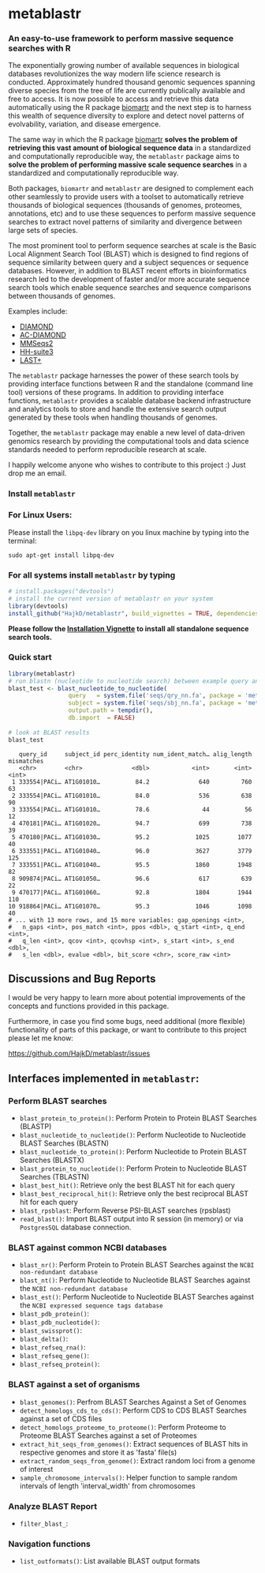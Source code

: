# metablastr

### An easy-to-use framework to perform massive sequence searches with R

The exponentially growing number of available sequences in biological databases
revolutionizes the way modern life science research is conducted. Approximately
hundred thousand genomic sequences spanning diverse species from the tree of life
are currently publically available and free to access. It is now possible to
access and retrieve this data automatically using the R package [biomartr](https://github.com/ropensci/biomartr)
and the next step is to harness this wealth of sequence diversity to explore
and detect novel patterns of evolvability, variation, and disease emergence.

The same way in which the R package [biomartr](https://github.com/ropensci/biomartr)
__solves the problem of retrieving this vast amount of biological sequence data__ in a standardized and computationally reproducible way,
the `metablastr` package aims to __solve the problem of performing massive scale
sequence searches__ in a standardized and computationally reproducible way. 

Both packages, `biomartr` and `metablastr` are designed to complement
each other seamlessly to provide users with a toolset to automatically
retrieve thousands of biological sequences (thousands of genomes, proteomes, annotations, etc)
and to use these sequences to perform massive sequence searches to
extract novel patterns of similarity and divergence between large sets
of species.

The most prominent tool to perform sequence searches at scale is the Basic Local Alignment Search Tool (BLAST)
which is designed to find regions of sequence similarity between query and a subject sequences or sequence databases.
However, in addition to BLAST recent efforts in bioinformatics research led to the
development of faster and/or more accurate sequence search tools which enable
sequence searches and sequence comparisons between thousands of genomes.

Examples include:

- [DIAMOND](https://github.com/bbuchfink/diamond)
- [AC-DIAMOND](https://github.com/Maihj/AC-DIAMOND)
- [MMSeqs2](https://github.com/soedinglab/MMseqs2)
- [HH-suite3](https://github.com/soedinglab/hh-suite)
- [LAST+](https://github.com/hallamlab/LAST-Plus)


The `metablastr` package harnesses the power of these search tools by providing interface functions between R and the standalone (command line tool) versions
of these programs. In addition to providing interface functions, `metablastr` provides a scalable database backend infrastructure
and analytics tools to store and handle the extensive search output generated
by these tools when handling thousands of genomes.

Together, the `metablastr` package may enable a new level of data-driven genomics
research by providing the computational tools and data science standards needed
to perform reproducible research at scale.

I happily welcome anyone who wishes to contribute to this project :) Just drop me an email.

### Install `metablastr`

### For Linux Users:

Please install the `libpq-dev` library on you linux machine by typing into the terminal:

```
sudo apt-get install libpq-dev
```

### For all systems install `metablastr` by typing

```r
# install.packages("devtools")
# install the current version of metablastr on your system
library(devtools)
install_github("HajkD/metablastr", build_vignettes = TRUE, dependencies = TRUE)
```

__Please follow the [Installation Vignette](https://hajkd.github.io/metablastr/articles/installation.html) to install all standalone sequence search tools.__

### Quick start

```r
library(metablastr)
# run blastn (nucleotide to nucleotide search) between example query and subject sequences
blast_test <- blast_nucleotide_to_nucleotide(
                 query   = system.file('seqs/qry_nn.fa', package = 'metablastr'),
                 subject = system.file('seqs/sbj_nn.fa', package = 'metablastr'),
                 output.path = tempdir(),
                 db.import  = FALSE)
                 
# look at BLAST results
blast_test
```

```
   query_id     subject_id perc_identity num_ident_match… alig_length mismatches
   <chr>        <chr>              <dbl>            <int>       <int>      <int>
 1 333554|PACi… AT1G01010…          84.2              640         760         63
 2 333554|PACi… AT1G01010…          84.0              536         638         90
 3 333554|PACi… AT1G01010…          78.6               44          56         12
 4 470181|PACi… AT1G01020…          94.7              699         738         39
 5 470180|PACi… AT1G01030…          95.2             1025        1077         40
 6 333551|PACi… AT1G01040…          96.0             3627        3779        125
 7 333551|PACi… AT1G01040…          95.5             1860        1948         82
 8 909874|PACi… AT1G01050…          96.6              617         639         22
 9 470177|PACi… AT1G01060…          92.8             1804        1944        110
10 918864|PACi… AT1G01070…          95.3             1046        1098         40
# ... with 13 more rows, and 15 more variables: gap_openings <int>,
#   n_gaps <int>, pos_match <int>, ppos <dbl>, q_start <int>, q_end <int>,
#   q_len <int>, qcov <int>, qcovhsp <int>, s_start <int>, s_end <dbl>,
#   s_len <dbl>, evalue <dbl>, bit_score <chr>, score_raw <int>
```


## Discussions and Bug Reports

I would be very happy to learn more about potential improvements of the concepts and functions provided in this package.

Furthermore, in case you find some bugs, need additional (more flexible) functionality of parts of this package, or want to contribute to this project please let me know:

https://github.com/HajkD/metablastr/issues


## Interfaces implemented in `metablastr`:

### Perform BLAST searches 

- `blast_protein_to_protein()`: Perform Protein to Protein BLAST Searches (BLASTP)
- `blast_nucleotide_to_nucleotide()`: Perform Nucleotide to Nucleotide BLAST Searches (BLASTN)
- `blast_nucleotide_to_protein()`: Perform Nucleotide to Protein BLAST Searches (BLASTX)
- `blast_protein_to_nucleotide()`: Perform Protein to Nucleotide BLAST Searches (TBLASTN)
- `blast_best_hit()`: Retrieve only the best BLAST hit for each query
- `blast_best_reciprocal_hit()`: Retrieve only the best reciprocal BLAST hit for each query
- `blast_rpsblast`: Perform Reverse PSI-BLAST searches (rpsblast)
- `read_blast()`: Import BLAST output into R session (in memory) or via `PostgresSQL` database connection.

### BLAST against common NCBI databases 

- `blast_nr()`: Perform Protein to Protein BLAST Searches against the `NCBI non-redundant database`
- `blast_nt()`: Perform Nucleotide to Nucleotide BLAST Searches against the `NCBI non-redundant database`
- `blast_est()`: Perform Nucleotide to Nucleotide BLAST Searches against the `NCBI expressed sequence tags database`
- `blast_pdb_protein()`:
- `blast_pdb_nucleotide()`:
- `blast_swissprot()`:
- `blast_delta()`:
- `blast_refseq_rna()`:
- `blast_refseq_gene()`:
- `blast_refseq_protein()`:


### BLAST against a set of organisms

- `blast_genomes()`: Perfrom BLAST Searches Against a Set of Genomes
- `detect_homologs_cds_to_cds()`: Perform CDS to CDS BLAST Searches against a set of CDS files
- `detect_homologs_proteome_to_proteome()`: Perform Proteome to Proteome BLAST Searches against a set of Proteomes
- `extract_hit_seqs_from_genomes()`: Extract sequences of BLAST hits in respective genomes and store it as 'fasta' file(s)
- `extract_random_seqs_from_genome()`: Extract random loci from a genome of interest
- `sample_chromosome_intervals()`: Helper function to sample random intervals of length 'interval_width' from chromosomes

### Analyze BLAST Report

- `filter_blast_`:

### Navigation functions
- `list_outformats()`: List available BLAST output formats

